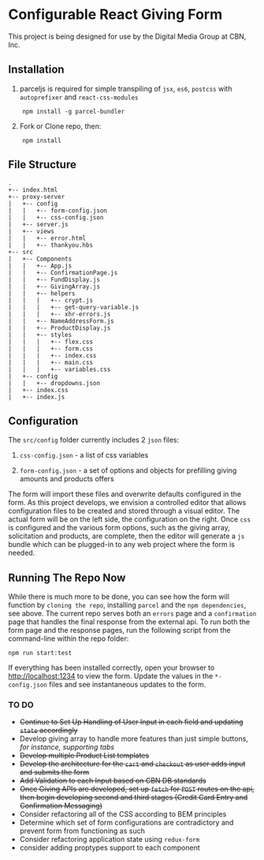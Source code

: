 # Configurable React Giving Form

This project is being designed for use by the Digital Media Group at CBN, Inc. 

## Installation

1. parceljs is required for simple transpiling of `jsx`, `es6`, `postcss` with `autoprefixer` and  `react-css-modules`

```
    npm install -g parcel-bundler
```

2. Fork or Clone repo, then:

```
    npm install
```

## File Structure

```
.
+-- index.html
+-- proxy-server
|   +-- config
|   |   +-- form-config.json
|   |   +-- css-config.json
|   +-- server.js
|   +-- views
|   |   +-- error.html
|   |   +-- thankyou.hbs
+-- src
|   +-- Components
|   |   +-- App.js
|   |   +-- ConfirmationPage.js
|   |   +-- FundDisplay.js
|   |   +-- GivingArray.js
|   |   +-- helpers
|   |   |   +-- crypt.js
|   |   |   +-- get-query-variable.js
|   |   |   +-- xhr-errors.js
|   |   +-- NameAddressForm.js
|   |   +-- ProductDisplay.js
|   |   +-- styles
|   |   |   +-- flex.css
|   |   |   +-- form.css
|   |   |   +-- index.css
|   |   |   +-- main.css
|   |   |   +-- variables.css
|   +-- config
|   |   +-- dropdowns.json
|   +-- index.css
|   +-- index.js

```

## Configuration

The `src/config` folder currently includes 2 `json` files:
    
1. `css-config.json` - a list of css variables

2. `form-config.json` - a set of options and objects for prefilling giving amounts and products offers

The form will import these files and overwrite defaults configured in the form. As this project develops, we envision a controlled editor that allows configuration files to be created and stored through a visual editor. The actual form will be on the left side, the configuration on the right. Once `css` is configured and the various form options, such as the giving array, solicitation and products, are complete, then the editor will generate a `js` bundle which can be plugged-in to any web project where the form is needed.

## Running The Repo Now

While there is much more to be done, you can see how the form will function by `cloning the repo`, installing `parcel` and the `npm dependencies`, see above. The current repo serves both an `errors` page and a `confirmation` page that handles the final response from the external api. To run both the form page and the response pages, run the following script from the command-line within the repo folder:

```
npm run start:test
```

If everything has been installed correctly, open your browser to [http://localhost:1234](http://localhost:1234) to view the form. Update the values in the `*-config.json` files and see instantaneous updates to the form.

### TO DO

 - ~~Continue to Set Up Handling of User Input in each field and updating `state` accordingly~~
 - Develop giving array to handle more features than just simple buttons, *for instance, supporting tabs*
 - ~~Develop multiple Product List templates~~
 - ~~Develop the architecture for the `cart` and `checkout` as user adds input and submits the form~~
 - ~~Add Validation to each Input based on CBN DB standards~~
 - ~~Once Giving APIs are developed, set up `fetch` for `POST` routes on the api, then begin developing second and third stages (Credit Card Entry and Confirmation Messaging)~~
 - Consider refactoring all of the CSS according to BEM principles
 - Determine which set of form configurations are contradictory and prevent form from functioning as such
 - Consider refactoring application state using `redux-form`
 - consider adding proptypes support to each component